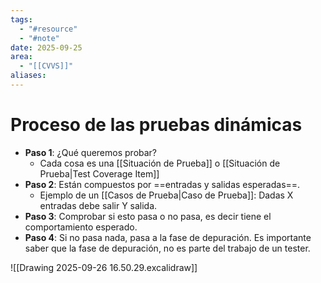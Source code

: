 ```yaml
---
tags:
  - "#resource"
  - "#note"
date: 2025-09-25
area:
  - "[[CVVS]]"
aliases:
---
```

# Proceso de las pruebas dinámicas
- **Paso 1**: ¿Qué queremos probar?
	- Cada cosa es una [[Situación de Prueba]] o [[Situación de Prueba|Test Coverage Item]]
- **Paso 2**: Están compuestos por ==entradas y salidas esperadas==.
	- Ejemplo de un [[Casos de Prueba|Caso de Prueba]]: Dadas X entradas debe salir Y salida.
- **Paso 3**: Comprobar si esto pasa o no pasa, es decir tiene el comportamiento esperado.
- **Paso 4**: Si no pasa nada, pasa a la fase de depuración.
Es importante saber que la fase de depuración, no es parte del trabajo de un tester. 

![[Drawing 2025-09-26 16.50.29.excalidraw]]